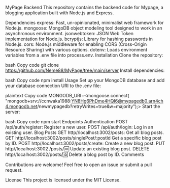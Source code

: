 MyPage Backend
This repository contains the backend code for Mypage, a blogging application built with Node.js and Express.

Dependencies
express: Fast, un-opinionated, minimalist web framework for Node.js.
mongoose: MongoDB object modeling tool designed to work in an asynchronous environment.
jsonwebtoken: JSON Web Token implementation for Node.js.
bcryptjs: Library for hashing passwords in Node.js.
cors: Node.js middleware for enabling CORS (Cross-Origin Resource Sharing) with various options.
dotenv: Loads environment variables from a .env file into process.env.
Installation
Clone the repository:

bash
Copy code
git clone <https://github.com/Neme88/MyPage/tree/main/server>
Install dependencies:

bash
Copy code
npm install
Usage
Set up your MongoDB database and add your database connection URI to the .env file:

plaintext
Copy code
MONGODB_URI=<mongoose.connect( "mongodb+srv://ccnwaka1988:YN8Hg6PhDme4HQI6@mypagedb0.arn4ch4.mongodb.net/newmypagedb?retryWrites=true&w=majority");>
Start the server:

bash
Copy code
npm start
Endpoints
Authentication
POST /api/auth/register: Register a new user.
POST /api/auth/login: Log in an existing user.
Blog Posts
GET http//localhost:3002/posts: Get all blog posts.
GET http//localhost:3002/posts/singlePost/:postId Get a specific blog post by ID.
POST http//localhost:3002/posts/create: Create a new blog post.
PUT http//localhost:3002 /posts/:id: Update an existing blog post.
DELETE http//localhost:3002/posts/:id: Delete a blog post by ID.
Comments

Contributions are welcome! Feel free to open an issue or submit a pull request.

License
This project is licensed under the MIT License.






